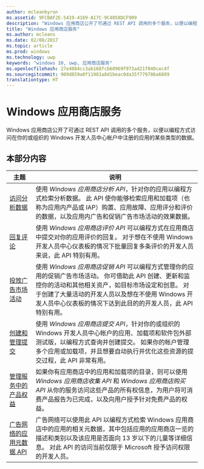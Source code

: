 ```yaml
---
author: mcleanbyron
ms.assetid: 9FCBAF2E-5419-4169-A17C-9C4058DCF909
description: "Windows 应用商店公开了可通过 REST API 调用的多个服务，以便以编程方式访问在你的或组织的 Windows 开发人员中心帐户中注册的应用的某些类型的数据。"
title: "Windows 应用商店服务"
ms.author: mcleans
ms.date: 02/08/2017
ms.topic: article
ms.prod: windows
ms.technology: uwp
keywords: "windows 10, uwp, 应用商店服务"
ms.openlocfilehash: 27e4084cc3ab168fcb68969f973ad21f040cec4f
ms.sourcegitcommit: 909d859a0f11981a8d1beac0da35f779786a6889
translationtype: HT
---
```

# <a name="windows-store-services"></a>Windows 应用商店服务

Windows 应用商店公开了可通过 REST API 调用的多个服务，以便以编程方式访问在你的或组织的 Windows 开发人员中心帐户中注册的应用的某些类型的数据。

## <a name="in-this-section"></a>本部分内容


| 主题            | 说明                 |
|------------------|-----------------------------|
| [访问分析数据](access-analytics-data-using-windows-store-services.md) | 使用 *Windows 应用商店分析 API*，针对你的应用以编程方式检索分析数据。 此 API 使你能够检索应用和加载项（也称为应用内产品或 IAP）购置、应用故障、应用评分和评价的数据，以及应用内广告和促销广告市场活动的效果数据。 |
| [回复评论](respond-to-reviews-using-windows-store-services.md) | 使用 *Windows 应用商店评价 API* 可以编程方式在应用商店中提交对你的应用评价的回复。 对于想在不使用 Windows 开发人员中心仪表板的情况下批量回复多条评价的开发人员来说，此 API 特别有用。  |
| [投放广告市场活动](run-ad-campaigns-using-windows-store-services.md) | 使用 *Windows 应用商店促销 API* 可以编程方式管理你的应用的促销广告市场活动。 你可借助此 API 创建、更新和监控你的活动和其他相关资产，如目标市场设定和创意。 对于创建了大量活动的开发人员以及想在不使用 Windows 开发人员中心仪表板的情况下达到此目的的开发人员，此 API 特别有用。 |
| [创建和管理提交](create-and-manage-submissions-using-windows-store-services.md) | 使用 *Windows 应用商店提交 API*，针对你的或组织的 Windows 开发人员中心帐户的应用、加载项和软件包外部测试版，以编程方式查询并创建提交。 如果你的帐户管理多个应用或加载项，并且想要自动执行并优化这些资源的提交过程，此 API 非常有用。 |
| [管理服务中的产品权益](view-and-grant-products-from-a-service.md)  | 如果你有应用商店中的应用和加载项的目录，则可以使用 *Windows 应用商店收集 API* 和 *Windows 应用商店购买 API* 从你的服务访问这些产品的所有权信息，为用户将可消费产品报告为已完成，以及向用户授予针对免费产品的权益。  |
| [广告网络的应用元数据 API](app-metadata-api-for-advertising-networks.md)  | 广告网络可以使用此 API 以编程方式检索 Windows 应用商店中的应用的相关元数据，其中包括应用的应用商店一览的描述和类别以及该应用是否面向 13 岁以下的儿童等详细信息。 对此 API 的访问当前仅限于 Microsoft 授予访问权限的开发人员。  |
